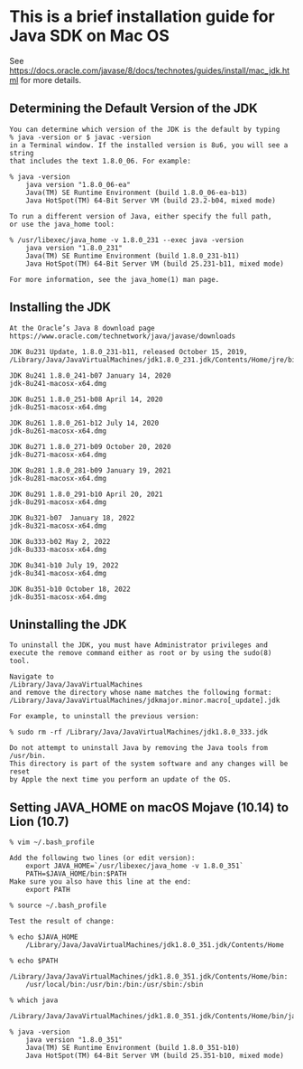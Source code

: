 This is a brief installation guide for Java SDK on Mac OS
=========================================================

See
https://docs.oracle.com/javase/8/docs/technotes/guides/install/mac_jdk.html
for more details.


Determining the Default Version of the JDK
------------------------------------------

    You can determine which version of the JDK is the default by typing
    % java -version or $ javac -version
    in a Terminal window. If the installed version is 8u6, you will see a string
    that includes the text 1.8.0_06. For example:

    % java -version
        java version "1.8.0_06-ea"
        Java(TM) SE Runtime Environment (build 1.8.0_06-ea-b13)
        Java HotSpot(TM) 64-Bit Server VM (build 23.2-b04, mixed mode)

    To run a different version of Java, either specify the full path, 
    or use the java_home tool:

    % /usr/libexec/java_home -v 1.8.0_231 --exec java -version
        java version "1.8.0_231"
        Java(TM) SE Runtime Environment (build 1.8.0_231-b11)
        Java HotSpot(TM) 64-Bit Server VM (build 25.231-b11, mixed mode)

    For more information, see the java_home(1) man page.

Installing the JDK
------------------

    At the Oracle’s Java 8 download page
    https://www.oracle.com/technetwork/java/javase/downloads

    JDK 8u231 Update, 1.8.0_231-b11, released October 15, 2019,
    /Library/Java/JavaVirtualMachines/jdk1.8.0_231.jdk/Contents/Home/jre/bin/java

    JDK 8u241 1.8.0_241-b07 January 14, 2020
    jdk-8u241-macosx-x64.dmg

    JDK 8u251 1.8.0_251-b08 April 14, 2020
    jdk-8u251-macosx-x64.dmg
    
    JDK 8u261 1.8.0_261-b12 July 14, 2020
    jdk-8u261-macosx-x64.dmg
    
    JDK 8u271 1.8.0_271-b09 October 20, 2020
    jdk-8u271-macosx-x64.dmg
    
    JDK 8u281 1.8.0_281-b09 January 19, 2021
    jdk-8u281-macosx-x64.dmg
    
    JDK 8u291 1.8.0_291-b10 April 20, 2021
    jdk-8u291-macosx-x64.dmg
    
    JDK 8u321-b07  January 18, 2022
    jdk-8u321-macosx-x64.dmg
    
    JDK 8u333-b02 May 2, 2022
    jdk-8u333-macosx-x64.dmg
    
    JDK 8u341-b10 July 19, 2022
    jdk-8u341-macosx-x64.dmg
    
    JDK 8u351-b10 October 18, 2022
    jdk-8u351-macosx-x64.dmg

Uninstalling the JDK
--------------------

    To uninstall the JDK, you must have Administrator privileges and 
    execute the remove command either as root or by using the sudo(8) tool.

    Navigate to
    /Library/Java/JavaVirtualMachines
    and remove the directory whose name matches the following format:
    /Library/Java/JavaVirtualMachines/jdkmajor.minor.macro[_update].jdk

    For example, to uninstall the previous version:

    % sudo rm -rf /Library/Java/JavaVirtualMachines/jdk1.8.0_333.jdk

    Do not attempt to uninstall Java by removing the Java tools from /usr/bin.
    This directory is part of the system software and any changes will be reset
    by Apple the next time you perform an update of the OS.

Setting JAVA_HOME on macOS Mojave (10.14) to Lion (10.7)
--------------------------------------------------------

    % vim ~/.bash_profile

    Add the following two lines (or edit version):
        export JAVA_HOME=`/usr/libexec/java_home -v 1.8.0_351`
        PATH=$JAVA_HOME/bin:$PATH
    Make sure you also have this line at the end:
        export PATH

    % source ~/.bash_profile

    Test the result of change:

    % echo $JAVA_HOME
        /Library/Java/JavaVirtualMachines/jdk1.8.0_351.jdk/Contents/Home

    % echo $PATH
        /Library/Java/JavaVirtualMachines/jdk1.8.0_351.jdk/Contents/Home/bin:
        /usr/local/bin:/usr/bin:/bin:/usr/sbin:/sbin

    % which java
        /Library/Java/JavaVirtualMachines/jdk1.8.0_351.jdk/Contents/Home/bin/java

    % java -version
        java version "1.8.0_351"
        Java(TM) SE Runtime Environment (build 1.8.0_351-b10)
        Java HotSpot(TM) 64-Bit Server VM (build 25.351-b10, mixed mode)


